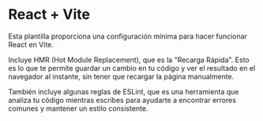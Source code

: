 # React + Vite

Esta plantilla proporciona una configuración mínima para hacer funcionar React en Vite.

Incluye HMR (Hot Module Replacement), que es la "Recarga Rápida". Esto es lo que te permite guardar un cambio en tu código y ver el resultado en el navegador al instante, sin tener que recargar la página manualmente.

También incluye algunas reglas de ESLint, que es una herramienta que analiza tu código mientras escribes para ayudarte a encontrar errores comunes y mantener un estilo consistente.

